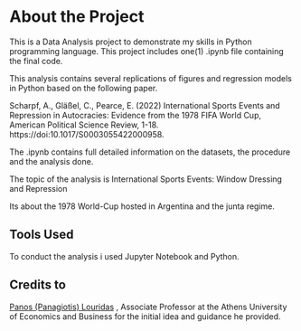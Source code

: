 # About the Project

This is a Data Analysis project to demonstrate my skills in Python programming language. This project includes one(1) .ipynb file containing the final code.

This analysis contains several replications of figures and regression models in Python based on the following paper.

Scharpf, A., Gläßel, C., Pearce, E. (2022) International Sports Events and Repression in Autocracies: Evidence from the 1978 FIFA World Cup, American Political Science Review, 1-18. https://doi:10.1017/S0003055422000958.

The .ipynb contains full detailed information on the datasets, the procedure and the analysis done.

The topic of the analysis is International Sports Events: Window Dressing and Repression

Its about the 1978 World-Cup hosted in Argentina and the junta regime.

## Tools Used

To conduct the analysis i used Jupyter Notebook and Python.

## Credits to 
<a href="https://github.com/louridas" target="_blank">Panos (Panagiotis) Louridas</a> , Associate Professor at the Athens University of Economics and Business for the initial idea and guidance he provided.



